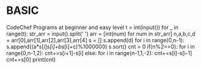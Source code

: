 # BASIC
CodeChef Programs at beginner and easy level
t = int(input())
for _ in range(t):
    str_arr = input().split(' ')
    arr = [int(num) for num in str_arr]
    n,a,b,c,d = arr[0],arr[1],arr[2],arr[3],arr[4]
    s = []
    s.append(d)
    for i in range(0,n-1):
        s.append((a*s[i]*s[i]+b*s[i]+c)%1000000)
    s.sort()
    cnt = 0
    if(n%2==0):
        for i in range(0,n-1,2):
            cnt+=s[i+1]-s[i]
    else:
        for i in range(n-1,1,-2):
            cnt+=s[i]-s[i-1]
        cnt+=s[0]
    print(cnt)

        
